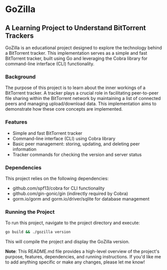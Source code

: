 # GoZilla

## A Learning Project to Understand BitTorrent Trackers

GoZilla is an educational project designed to explore the technology behind a BitTorrent tracker. This implementation serves as a simple and fast BitTorrent tracker, built using Go and leveraging the Cobra library for command-line interface (CLI) functionality.

### Background

The purpose of this project is to learn about the inner workings of a BitTorrent tracker. A tracker plays a crucial role in facilitating peer-to-peer file sharing within the BitTorrent network by maintaining a list of connected peers and managing upload/download data. This implementation aims to demonstrate how these core concepts are implemented.

### Features

- Simple and fast BitTorrent tracker
- Command-line interface (CLI) using Cobra library
- Basic peer management: storing, updating, and deleting peer information
- Tracker commands for checking the version and server status
  
### Dependencies

This project relies on the following dependencies:

- github.com/spf13/cobra for CLI functionality
- github.com/gin-gonic/gin (indirectly required by Cobra)
- gorm.io/gorm and gorm.io/driver/sqlite for database management

### Running the Project

To run this project, navigate to the project directory and execute:

```bash
go build && ./gozilla version
```

This will compile the project and display the GoZilla version.

**Note**: This README.md file provides a high-level overview of the project's purpose, features, dependencies, and running instructions. If you'd like me to add anything specific or make any changes, please let me know!